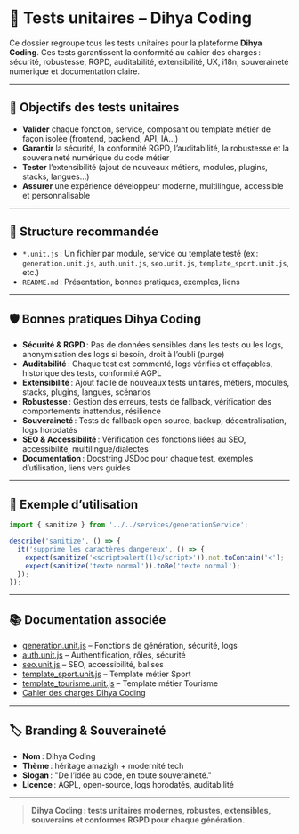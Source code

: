 # 🧩 Tests unitaires – Dihya Coding

Ce dossier regroupe tous les tests unitaires pour la plateforme **Dihya Coding**. Ces tests garantissent la conformité au cahier des charges : sécurité, robustesse, RGPD, auditabilité, extensibilité, UX, i18n, souveraineté numérique et documentation claire.

---

## 🚀 Objectifs des tests unitaires

- **Valider** chaque fonction, service, composant ou template métier de façon isolée (frontend, backend, API, IA…)
- **Garantir** la sécurité, la conformité RGPD, l’auditabilité, la robustesse et la souveraineté numérique du code métier
- **Tester** l’extensibilité (ajout de nouveaux métiers, modules, plugins, stacks, langues…)
- **Assurer** une expérience développeur moderne, multilingue, accessible et personnalisable

---

## 📁 Structure recommandée

- `*.unit.js` : Un fichier par module, service ou template testé (ex : `generation.unit.js`, `auth.unit.js`, `seo.unit.js`, `template_sport.unit.js`, etc.)
- `README.md` : Présentation, bonnes pratiques, exemples, liens

---

## 🛡️ Bonnes pratiques Dihya Coding

- **Sécurité & RGPD** : Pas de données sensibles dans les tests ou les logs, anonymisation des logs si besoin, droit à l’oubli (purge)
- **Auditabilité** : Chaque test est commenté, logs vérifiés et effaçables, historique des tests, conformité AGPL
- **Extensibilité** : Ajout facile de nouveaux tests unitaires, métiers, modules, stacks, plugins, langues, scénarios
- **Robustesse** : Gestion des erreurs, tests de fallback, vérification des comportements inattendus, résilience
- **Souveraineté** : Tests de fallback open source, backup, décentralisation, logs horodatés
- **SEO & Accessibilité** : Vérification des fonctions liées au SEO, accessibilité, multilingue/dialectes
- **Documentation** : Docstring JSDoc pour chaque test, exemples d’utilisation, liens vers guides

---

## 📝 Exemple d’utilisation

```js
import { sanitize } from '../../services/generationService';

describe('sanitize', () => {
  it('supprime les caractères dangereux', () => {
    expect(sanitize('<script>alert(1)</script>')).not.toContain('<');
    expect(sanitize('texte normal')).toBe('texte normal');
  });
});
```

---

## 📚 Documentation associée

- [generation.unit.js](./generation.unit.js) – Fonctions de génération, sécurité, logs
- [auth.unit.js](./auth.unit.js) – Authentification, rôles, sécurité
- [seo.unit.js](./seo.unit.js) – SEO, accessibilité, balises
- [template_sport.unit.js](./template_sport.unit.js) – Template métier Sport
- [template_tourisme.unit.js](./template_tourisme.unit.js) – Template métier Tourisme
- [Cahier des charges Dihya Coding](../../../docs/user_guide/README.md)

---

## 🏷️ Branding & Souveraineté

- **Nom** : Dihya Coding
- **Thème** : héritage amazigh + modernité tech
- **Slogan** : "De l’idée au code, en toute souveraineté."
- **Licence** : AGPL, open-source, logs horodatés, auditabilité

---

> **Dihya Coding : tests unitaires modernes, robustes, extensibles, souverains et conformes RGPD pour chaque génération.**